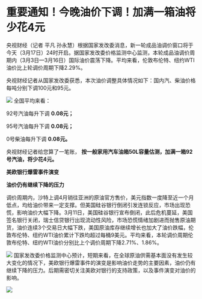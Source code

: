 # 重要通知！今晚油价下调！加满一箱油将少花4元

央视财经（记者 平凡
孙永慧）根据国家发改委消息，新一轮成品油调价窗口将于今天（3月17日）24时开启。据国家发改委价格监测中心监测，本轮成品油调价周期内（3月3日—3月16日）国际油价震荡下降。平均来看，伦敦布伦特、纽约WTI油价比上轮调价周期下降2.29%。

央视财经记者从国家发改委获悉，本次油价调整具体情况如下：国内汽、柴油价格每吨分别下调100元和95元。

![](https://inews.gtimg.com/news_bt/OmKfaqJGcrz19GzeNtlb2vDriyNKjkWImbiuJrv9-JLcgAA/1000)
全国平均来看：

92号汽油每升下调 **0.08元；**

95号汽油每升下调 **0.08元；**

0号柴油每升下调 **0.08元。**

央视财经记者给您算了一笔账， **按一般家用汽车油箱50L容量估测，加满一箱92号汽油，将少花4元。**

**美欧银行爆雷事件演变**

**油价仍有继续下降的压力**

调价周期内，沙特上调4月销往亚洲的原油官方售价，美元指数一度降至近一个月低点，均给油价带来一定支撑。但美国硅谷银行倒闭引发连锁反应，市场出现恐慌，影响油价大幅下降。3月11日，美国硅谷银行宣布倒闭，此后危机蔓延，美国签名银行关闭，瑞士信贷银行出现流动性风险，市场恐慌情绪加剧进而抛售原油期货，油价连续3个交易日大幅下跌，美国原油库存继续增长也加大了油价跌幅，伦敦布伦特、纽约WTI油价累计下跌均超过每桶9美元。平均来看，本轮调价周期伦敦布伦特、纽约WTI油价分别比上个调价周期下降2.71%、1.86%。

![](https://inews.gtimg.com/news_bt/O10WxOiFHoLWRcE1W4BAbQjRmg15Sig9lUF4FYQPXmryUAA/1000)
国家发改委价格监测中心预计，短期来看，在全球原油供需基本面没有发生较大变化的情况下，美欧银行爆雷事件的演变是影响油价走势的主要因素，油价仍有继续下降的压力。后期需密切关注美欧对银行的支持政策，以及事件演变对油价的影响。

![](https://inews.gtimg.com/news_bt/OI2jiOQR9-W9Cndrc5cqtJXmWSUNOnMcAtK2teVxMQG58AA/1000)

